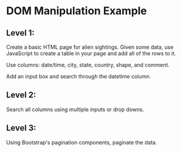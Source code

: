 # DOM Manipulation Example

## Level 1:

Create a basic HTML page for alien sightings.  Given some data, use JavaScript to create a table in your page and add all of the rows to it.

Use columns: date/time, city, state, country, shape, and comment.

Add an input box and search through the datetime column.

## Level 2:

Search all columns using multiple inputs or drop downs.

## Level 3:

Using Bootstrap's pagination components, paginate the data.